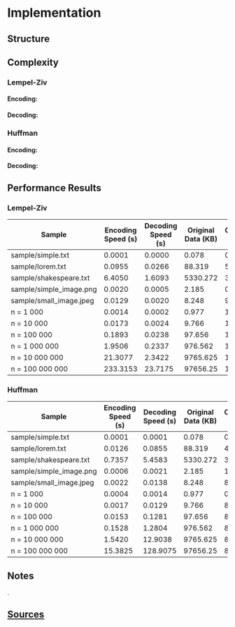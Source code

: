 # Implementation

## Structure

## Complexity

### Lempel-Ziv

#### Encoding:

#### Decoding:

### Huffman

#### Encoding:

#### Decoding:

## Performance Results

### Lempel-Ziv

| Sample                  | Encoding Speed (s) | Decoding Speed (s) | Original Data (KB) | Compressed Data (KB) | Compression Ratio |
|-------------------------|---|---|---|---|---|
| sample/simple.txt       | 0.0001 | 0.0000 | 0.078 | 0.065 | 0.833 |
| sample/lorem.txt        | 0.0955 | 0.0266 | 88.319 | 58.291 | 0.66 |
| sample/shakespeare.txt | 6.4050 | 1.6093 | 5330.272 | 3901.245 | 0.732 |
| sample/simple_image.png    | 0.0020 | 0.0005 | 2.185 | 0.878 | 0.402 |
| sample/small_image.jpeg        | 0.0129 | 0.0020 | 8.248 | 9.026 | 1.094 |
| n = 1 000               | 0.0014 | 0.0002 | 0.977 | 1.099 | 1.125 |
| n = 10 000              | 0.0173 | 0.0024 | 9.766 | 10.978 | 1.124 |
| n = 100 000             | 0.1893 | 0.0238 | 97.656 | 109.718 | 1.124 |
| n = 1 000 000           | 1.9506 | 0.2337 | 976.562 | 1096.839 | 1.123 |
| n = 10 000 000          | 21.3077 | 2.3422 | 9765.625 | 10968.202 | 1.123 |
| n = 100 000 000         | 233.3153 | 23.7175 | 97656.25 | 109682.097 | 1.123 |

### Huffman

| Sample                  | Encoding Speed (s) | Decoding Speed (s) | Original Data (KB) | Compressed Data (KB) | Compression Ratio |
|-------------------------|---|---|---|---|---|
| sample/simple.txt       | 0.0001 | 0.0001 | 0.078 | 0.048 | 0.615 |
| sample/lorem.txt        | 0.0126 | 0.0855 | 88.319 | 47.287 | 0.535 |
| sample/shakespeare.txt | 0.7357 | 5.4583 | 5330.272 | 3083.375 | 0.578 |
| sample/simple_image.png    | 0.0006 | 0.0021 | 2.185 | 1.149 | 0.526 |
| sample/small_image.jpeg        | 0.0022 | 0.0138 | 8.248 | 8.44 | 1.023 |
| n = 1 000               | 0.0004 | 0.0014 | 0.977 | 0.938 | 0.96 |
| n = 10 000              | 0.0017 | 0.0129 | 9.766 | 8.296 | 0.849 |
| n = 100 000             | 0.0153 | 0.1281 | 97.656 | 82.016 | 0.84 |
| n = 1 000 000           | 0.1528 | 1.2804 | 976.562 | 820.079 | 0.84 |
| n = 10 000 000          | 1.5420 | 12.9038 | 9765.625 | 8201.985 | 0.84 |
| n = 100 000 000         | 15.3825 | 128.9075 | 97656.25 | 82027.189 | 0.84 |

## Notes

.

## [Sources](sources.md)
